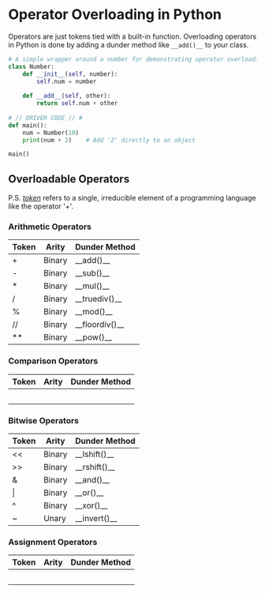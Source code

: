 # Operator Overloading in Python
Operators are just tokens tied with a built-in function. Overloading operators in Python is done by adding a dunder method like `__add()__` to your class.

```Python
# A simple wrapper around a number for demonstrating operator overloading
class Number:
    def __init__(self, number):
        self.num = number
        
    def __add__(self, other):
        return self.num + other
        
# // DRIVER CODE // #
def main():
    num = Number(10)
    print(num + 2)    # Add '2' directly to an object

main()
```

## Overloadable Operators

P.S. _[token](https://techterms.com/definition/token)_ refers to a single, irreducible element of a programming language like the operator '+'.

### Arithmetic Operators
| Token | Arity | Dunder Method |
| ----- | ----- | ------------- | 
| + | Binary | \_\_add()\_\_ |
| - | Binary | \_\_sub()\_\_ | 
| * | Binary | \_\_mul()\_\_ | 
| / | Binary | \_\_truediv()\_\_ | 
| % | Binary | \_\_mod()\_\_ | 
| // | Binary | \_\_floordiv()\_\_ | 
| ** | Binary | \_\_pow()\_\_ | 

### Comparison Operators
| Token | Arity | Dunder Method |
| ------ | ----- | ------------- | 
|  |  |  |
|  |  |  | 
|  |  |  | 
|  |  |  | 
|  |  |  | 

### Bitwise Operators
| Token | Arity | Dunder Method |
| ----- | ----- | ------------- | 
| << | Binary | \_\_lshift()\_\_  |
| >> | Binary | \_\_rshift()\_\_ | 
| & | Binary | \_\_and()\_\_ | 
| \| | Binary | \_\_or()\_\_ | 
| ^ | Binary | \_\_xor()\_\_ | 
| ~ | Unary | \_\_invert()\_\_ | 

### Assignment Operators
| Token | Arity | Dunder Method |
| ------ | ----- | ------------- | 
|  |  |  |
|  |  |  | 
|  |  |  | 
|  |  |  | 
|  |  |  | 
